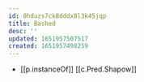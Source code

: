 ```yaml
---
id: 0hduzs7ck8dddx8l3k45jqp
title: Bashed
desc: ''
updated: 1651957507517
created: 1651957498259
---
```


- [[p.instanceOf]] [[c.Pred.Shapow]]
